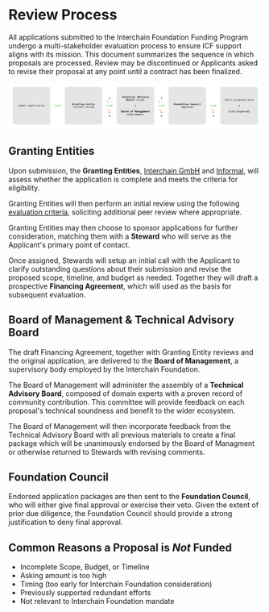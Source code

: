 
# Review Process

All applications submitted to the Interchain Foundation 
Funding Program undergo a multi-stakeholder evaluation 
process to ensure ICF support aligns with its 
mission. This document summarizes the
sequence in which proposals are processed. Review may be 
discontinued or Applicants asked to revise their 
proposal at any point until a contract has been finalized.

![Review Process Flow Chart](./assets/review_process.png)

## Granting Entities

Upon submission, the **Granting Entities**, 
[Interchain GmbH](https://interchain.berlin/) and 
[Informal](https://informal.systems/), will assess whether the
application is complete and meets the criteria 
for eligibility.

Granting Entities will then perform an initial review using the
following [evaluation criteria](./evaluation_criteria.md),
soliciting additional peer review where appropriate.

Granting Entities may then choose to sponsor applications for 
further consideration, matching them with a **Steward** who will serve
as the Applicant's primary point of contact.

Once assigned, Stewards will setup an initial call with the Applicant
to clarify outstanding questions about their submission and revise
the proposed scope, timeline, and budget as needed. Together they 
will draft a prospective **Financing Agreement**, which will used as 
the basis for subsequent evaluation.

## Board of Management & Technical Advisory Board

The draft Financing Agreement, together with Granting Entity reviews
and the original application, are delivered to the **Board of
Management**, a supervisory body employed by the Interchain Foundation.

The Board of Management will administer the assembly of a **Technical
Advisory Board**, composed of domain experts with a proven record
of community contribution. This committee will provide feedback
on each proposal's technical soundness and benefit to the wider
ecosystem.

The Board of Management will then incorporate feedback from the 
Technical Advisory Board with all previous materials to create
a final package which will be unanimously endorsed by the Board of
Managment or otherwise returned to Stewards with revising comments.

## Foundation Council

Endorsed application packages are then sent to the 
**Foundation Council**, who will either give final 
approval or exercise their veto. Given the 
extent of prior due diligence, the Foundation Council should 
provide a strong justification to deny final approval.

## Common Reasons a Proposal is *Not* Funded

- Incomplete Scope, Budget, or Timeline
- Asking amount is too high
- Timing (too early for Interchain Foundation consideration)
- Previously supported redundant efforts
- Not relevant to Interchain Foundation mandate
